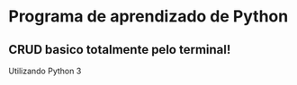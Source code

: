 # Programa de aprendizado de Python
## CRUD basico totalmente pelo terminal!

<p> Utilizando Python 3 </p>
